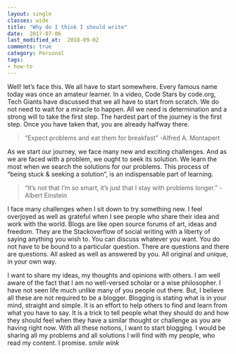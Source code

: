 ```yaml
---
layout: single
classes: wide
title: "Why do I think I should write"
date:  2017-07-06
last_modified_at:  2018-09-02
comments: true
category: Personal
tags: 
- how-to
---
```


Well! let’s face this. We all have to start somewhere. Every famous name today was once an amateur learner.
In a video, Code Stars by code.org, Tech Giants have discussed that we all have to start from scratch. We do not need to wait for a miracle to happen. All we need is determination and a strong will to take the first step. The hardest part of the journey is the first step. Once you have taken that, you are already halfway there.

>“Expect problems and eat them for breakfast”
-Alfred A. Montapert

As we start our journey, we face many new and exciting challenges. And as we are faced with a problem, we ought to seek its solution. We learn the most when we search the solutions for our problems. This process of “being stuck & seeking a solution”, is an indispensable part of learning.

>“It’s not that I’m so smart, it’s just that I stay with problems longer.”
-Albert Einstein

I face many challenges when I sit down to try something new. I feel overjoyed as well as grateful when I see people who share their idea and work with the world. Blogs are like open source forums of art, ideas and freedom. They are the Stackoverflow of social writing with a liberty of saying anything you wish to. You can discuss whatever you want. You do not have to be bound to a particular question. There are questions and there are questions. All asked as well as answered by you. All original and unique, in your own way.

I want to share my ideas, my thoughts and opinions with others. I am well aware of the fact that I am no well-versed scholar or a wise philosopher. I have not seen life much unlike many of you people out there. But, I believe all these are not required to be a blogger. Blogging is stating what is in your mind, straight and simple. It is an effort to help others to find and learn from what you have to say. It is a trick to tell people what they should do and how they should feel when they have a similar thought or challenge as you are having right now.
With all these notions, I want to start blogging. I would be sharing all my problems and all solutions I will find with my people, who read my content. I promise. *smile* *wink*
